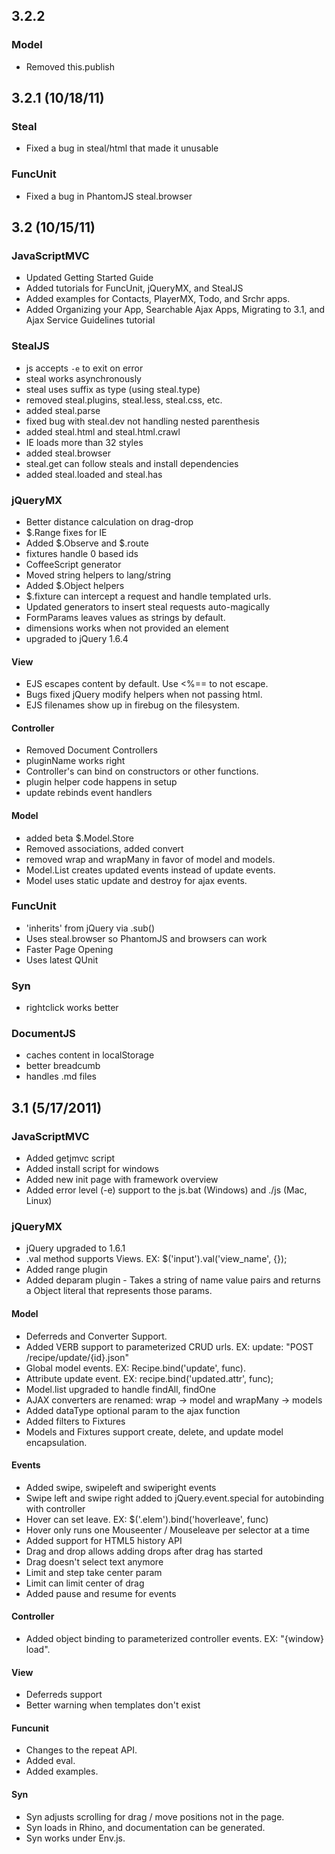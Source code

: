 ## 3.2.2

### Model

- Removed this.publish


## 3.2.1 (10/18/11)

### Steal

- Fixed a bug in steal/html that made it unusable

### FuncUnit

- Fixed a bug in PhantomJS steal.browser

## 3.2 (10/15/11)

### JavaScriptMVC

- Updated Getting Started Guide
- Added tutorials for FuncUnit, jQueryMX, and StealJS
- Added examples for Contacts, PlayerMX, Todo, and Srchr apps.
- Added Organizing your App, Searchable Ajax Apps, Migrating to 3.1, and Ajax Service Guidelines tutorial

### StealJS

- js accepts `-e` to exit on error
- steal works asynchronously 
- steal uses suffix as type (using steal.type)
- removed steal.plugins, steal.less, steal.css, etc.
- added steal.parse
- fixed bug with steal.dev not handling nested parenthesis
- added steal.html and steal.html.crawl
- IE loads more than 32 styles
- added steal.browser
- steal.get can follow steals and install dependencies
- added steal.loaded and steal.has

### jQueryMX

  - Better distance calculation on drag-drop
  - $.Range fixes for IE
  - Added $.Observe and $.route
  - fixtures handle 0 based ids
  - CoffeeScript generator
  - Moved string helpers to lang/string
  - Added $.Object helpers
  - $.fixture can intercept a request and handle templated urls.
  - Updated generators to insert steal requests auto-magically
  - FormParams leaves values as strings by default.
  - dimensions works when not provided an element
  - upgraded to jQuery 1.6.4
  
#### View

  - EJS escapes content by default.  Use <%== to not escape.
  - Bugs fixed jQuery modify helpers when not passing html.
  - EJS filenames show up in firebug on the filesystem.


#### Controller

  - Removed Document Controllers
  - pluginName works right
  - Controller's can bind on constructors or other functions.
  - plugin helper code happens in setup
  - update rebinds event handlers

#### Model

  - added beta $.Model.Store
  - Removed associations, added convert
  - removed wrap and wrapMany in favor of model and models.
  - Model.List creates updated events instead of update events.
  - Model uses static update and destroy for ajax events.
  
### FuncUnit

  - 'inherits' from jQuery via .sub()
  - Uses steal.browser so PhantomJS and browsers can work
  - Faster Page Opening
  - Uses latest QUnit
  

### Syn

  - rightclick works better

### DocumentJS

  - caches content in localStorage
  - better breadcumb
  - handles .md files
 

## 3.1 (5/17/2011)

### JavaScriptMVC

- Added getjmvc script
- Added install script for windows
- Added new init page with framework overview
- Added error level (-e) support to the js.bat (Windows) and ./js (Mac, Linux)

### jQueryMX

- jQuery upgraded to 1.6.1
- .val method supports Views. EX: $('input').val('view_name', {});
- Added range plugin
- Added deparam plugin - Takes a string of name value pairs and returns a Object literal that represents those params.

#### Model

- Deferreds and Converter Support.
- Added VERB support to parameterized CRUD urls.  EX:  update: "POST /recipe/update/{id}.json"
- Global model events. EX: Recipe.bind('update', func).
- Attribute update event. EX: recipe.bind('updated.attr', func);
- Model.list upgraded to handle findAll, findOne
- AJAX converters are renamed: wrap -> model and wrapMany -> models
- Added dataType optional param to the ajax function
- Added filters to Fixtures
- Models and Fixtures support create, delete, and update model encapsulation.

#### Events

- Added swipe, swipeleft and swiperight events
- Swipe left and swipe right added to jQuery.event.special for autobinding with controller
- Hover can set leave. EX: $('.elem').bind('hoverleave', func)
- Hover only runs one Mouseenter / Mouseleave per selector at a time
- Added support for HTML5 history API
- Drag and drop allows adding drops after drag has started 
- Drag doesn't select text anymore
- Limit and step take center param
- Limit can limit center of drag
- Added pause and resume for events

#### Controller

- Added object binding to parameterized controller events.  EX: "{window} load".
    
#### View

- Deferreds support
- Better warning when templates don't exist
    
#### Funcunit

- Changes to the repeat API.
- Added eval.
- Added examples.

#### Syn

- Syn adjusts scrolling for drag / move positions not in the page.
- Syn loads in Rhino, and documentation can be generated.
- Syn works under Env.js.